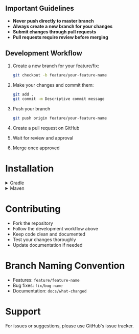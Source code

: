 ## Important Guidelines
- **Never push directly to master branch**
- **Always create a new branch for your changes**
- **Submit changes through pull requests**
- **Pull requests require review before merging**

## Development Workflow
1. Create a new branch for your feature/fix:
   ```bash
   git checkout -b feature/your-feature-name
   ```

2. Make your changes and commit them:
   ```bash
   git add .
   git commit -m Descriptive commit message
   ```
3. Push your branch
   ```bash
   git push origin feature/your-feature-name
   ```
4. Create a pull request on GitHub
5. Wait for review and approval
6. Merge once approved

# Installation
<details>
<summary>Gradle</summary>

```gradle
repositories {
  maven { url 'https://jitpack.io' }
}
  
dependencies {
  implementation 'com.github.Asteroid-Spoofer:AsteroidAPI:Tag'
}
```
</details>

<details>
<summary>Maven</summary>

```xml
<repositories>
    <repository>
        <id>jitpack.io</id>
        <url>https://jitpack.io</url>
    </repository>
</repositories>
  
<dependency>
    <groupId>com.github.Asteroid-Spoofer</groupId>
    <artifactId>AsteroidAPI</artifactId>
    <version>Tag</version>
</dependency>
```
</details>

# Contributing
- Fork the repository
- Follow the development workflow above
- Keep code clean and documented
- Test your changes thoroughly
- Update documentation if needed

# Branch Naming Convention
- Features: `feature/feature-name`
- Bug fixes: `fix/bug-name`
- Documentation: `docs/what-changed`

# Support
For issues or suggestions, please use GitHub's issue tracker.
